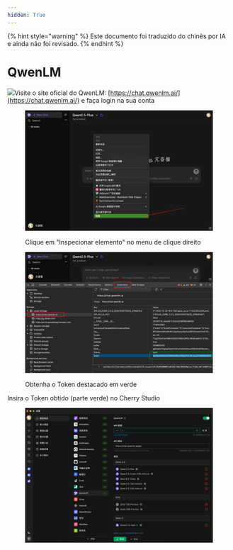 ```yaml
---
hidden: True
---
```


{% hint style="warning" %}
Este documento foi traduzido do chinês por IA e ainda não foi revisado.
{% endhint %}

# QwenLM

![](<../../.gitbook/assets/Google Chrome 2025-01-15 09.28.54 (1).tiff>)Visite o site oficial do QwenLM: [https://chat.qwenlm.ai/](https://chat.qwenlm.ai/) e faça login na sua conta

<figure><img src="../../.gitbook/assets/image (16).png" alt=""><figcaption><p>Clique em "Inspecionar elemento" no menu de clique direito</p></figcaption></figure>

<figure><img src="../../.gitbook/assets/Google Chrome 2025-01-15 09.30.49.png" alt=""><figcaption><p>Obtenha o Token destacado em verde</p></figcaption></figure>

Insira o Token obtido (parte verde) no Cherry Studio

<figure><img src="../../.gitbook/assets/image (18).png" alt=""><figcaption></figcaption></figure>